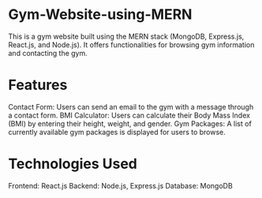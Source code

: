 # Gym-Website-using-MERN

This is a gym website built using the MERN stack (MongoDB, Express.js, React.js, and Node.js). It offers functionalities for browsing gym information and contacting the gym.

# Features
Contact Form: Users can send an email to the gym with a message through a contact form.
BMI Calculator: Users can calculate their Body Mass Index (BMI) by entering their height, weight, and gender.
Gym Packages: A list of currently available gym packages is displayed for users to browse.

# Technologies Used
Frontend: React.js
Backend: Node.js, Express.js
Database: MongoDB
